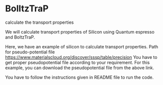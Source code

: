 # BolltzTraP
calculate the transport properties

We will calculate transport properties of Silicon using Quantum espresso and BoltzTraP.

Here, we have an example of silicon to calculate transport properties.
Path for pseudo-potential file
https://www.materialscloud.org/discover/sssp/table/precision
You have to get proper pseudopotential file according to your requirement. For this example, you can download the pseudopotential file from the above link.

You have to follow the instructions given in README file to run the code.

